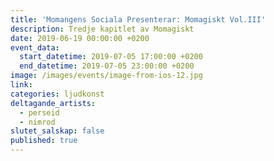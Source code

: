 ```yaml
---
title: 'Momangens Sociala Presenterar: Momagiskt Vol.III'
description: Tredje kapitlet av Momagiskt
date: 2019-06-19 00:00:00 +0200
event_data:
  start_datetime: 2019-07-05 17:00:00 +0200
  end_datetime: 2019-07-05 23:00:00 +0200
image: /images/events/image-from-ios-12.jpg
link:
categories: ljudkonst
deltagande_artists:
  - perseid
  - nimrod
slutet_salskap: false
published: true
---
```


